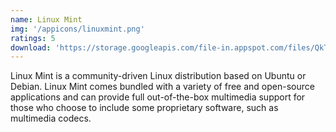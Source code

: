 ```yaml
---
name: Linux Mint
img: '/appicons/linuxmint.png'
ratings: 5
download: 'https://storage.googleapis.com/file-in.appspot.com/files/QkTaxyUFED.zip'
---
```


Linux Mint is a community-driven Linux distribution based on Ubuntu or Debian. Linux Mint comes bundled with a variety of free and open-source applications and can provide full out-of-the-box multimedia support for those who choose to include some proprietary software, such as multimedia codecs.
